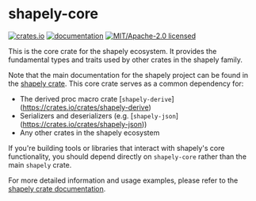 # shapely-core

[![crates.io](https://img.shields.io/crates/v/shapely-core.svg)](https://crates.io/crates/shapely-core)
[![documentation](https://docs.rs/shapely-core/badge.svg)](https://docs.rs/shapely-core)
[![MIT/Apache-2.0 licensed](https://img.shields.io/crates/l/shapely-core.svg)](./LICENSE)

This is the core crate for the shapely ecosystem. It provides the fundamental
types and traits used by other crates in the shapely family.

Note that the main documentation for the shapely project can be found in the
[shapely crate](https://crates.io/crates/shapely). This core crate serves as a
common dependency for:

  * The derived proc macro crate [`shapely-derive`]  (https://crates.io/crates/shapely-derive)
  * Serializers and deserializers (e.g. [`shapely-json`]  (https://crates.io/crates/shapely-json))
  * Any other crates in the shapely ecosystem

If you're building tools or libraries that interact with shapely's core
functionality, you should depend directly on `shapely-core` rather than the main
`shapely` crate.

For more detailed information and usage examples, please refer to the [shapely crate documentation](https://docs.rs/shapely).
